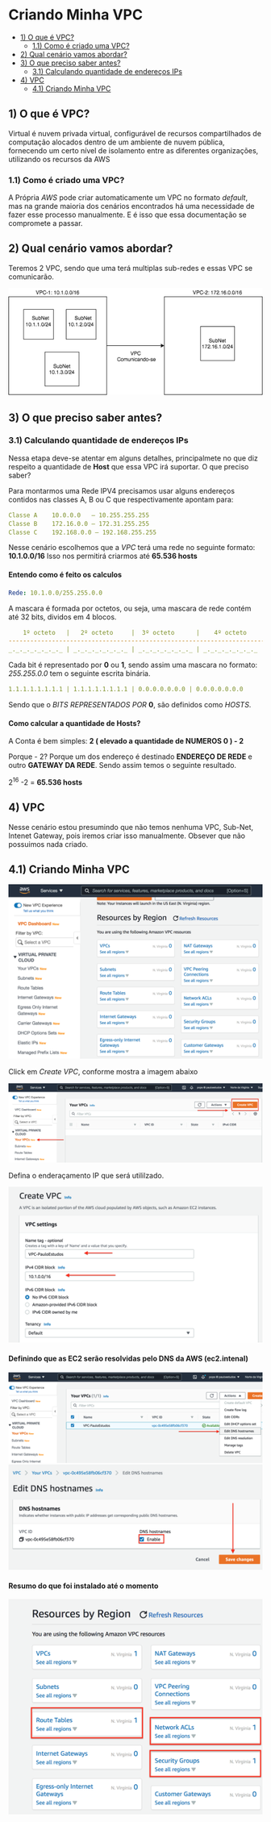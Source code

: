# Criando Minha VPC

- [1) O que é VPC?](#1-o-que-é-vpc)
  - [1.1) Como é criado uma VPC?](#11-como-é-criado-uma-vpc)
- [2) Qual cenário vamos abordar?](#2-qual-cenário-vamos-abordar)  
- [3) O que preciso saber antes?](#3-o-que-preciso-saber-antes)
  - [3.1) Calculando quantidade de endereços IPs](#31-calculando-quantidade-de-endereços-ips)
- [4) VPC](#4-vpc)
  - [4.1) Criando Minha VPC](#41-criando-minha-vpc)

## 1) O que é VPC?

Virtual é nuvem privada virtual, configurável de recursos compartilhados de computação alocados dentro de um ambiente de nuvem pública, fornecendo um certo nível de isolamento entre as diferentes organizações, utilizando os recursos da AWS

### 1.1) Como é criado uma VPC?

A Própria *AWS* pode criar automaticamente um VPC no formato *default*, mas na grande maioria dos cenários encontrados há uma necessidade de fazer esse processo manualmente. E é isso que essa documentação se compromete a passar.

## 2) Qual cenário vamos abordar?

Teremos 2 VPC, sendo que uma terá multiplas sub-redes e essas VPC se comunicarão.

![alt text](img/1-diagrama.png "Cenario")

## 3) O que preciso saber antes?

### 3.1) Calculando quantidade de endereços IPs

Nessa etapa deve-se atentar em alguns detalhes, principalmete no que diz respeito a quantidade de **Host** que essa VPC irá suportar. O que preciso saber?

Para montarmos uma Rede IPV4 precisamos usar alguns endereços contidos nas classes A, B ou C que respectivamente apontam para:

```yaml
Classe A    10.0.0.0   – 10.255.255.255
Classe B    172.16.0.0 – 172.31.255.255
Classe C    192.168.0.0 – 192.168.255.255
```
Nesse cenário escolhemos que a *VPC* terá uma rede no seguinte formato: **10.1.0.0/16**
Isso nos permitirá criarmos até **65.536 hosts**

#### Entendo como é feito os calculos

```yaml
Rede: 10.1.0.0/255.255.0.0
```

A mascara é formada por octetos, ou seja, uma mascara de rede contém até 32 bits, dividos em 4 blocos.

```yaml
    1º octeto   |   2º octeto     |  3º octeto      |    4º octeto
-----------------------------------------------------------------------
_._._._._._._._ | _._._._._._._._ | _._._._._._._._ | _._._._._._._._ 
``` 

Cada bit é representado por **0** ou **1**, sendo assim uma mascara no formato: *255.255.0.0* tem o seguinte escrita binária.

```yaml
1.1.1.1.1.1.1.1 | 1.1.1.1.1.1.1.1 | 0.0.0.0.0.0.0 | 0.0.0.0.0.0.0 
```

Sendo que o *BITS REPRESENTADOS POR* **0**, são definidos como *HOSTS*.

#### Como calcular a quantidade de Hosts?

A Conta é bem simples: **2 ( elevado a quantidade de NUMEROS 0 ) - 2**

Porque - 2? Porque um dos endereço é destinado **ENDEREÇO DE REDE** e outro **GATEWAY DA REDE**. Sendo assim temos o seguinte resultado.

2<sup>16</sup> -2 = **65.536 hosts**

## 4) VPC

Nesse cenário estou presumindo que não temos nenhuma VPC, Sub-Net, Intenet Gateway, pois iremos criar isso manualmente. Obsever que não possuimos nada criado.

## 4.1) Criando Minha VPC

![alt text](img/1-vpc.png)

Click em *Create VPC*, conforme mostra a imagem abaixo 

![alt text](img/2-vpc.png)

Defina o enderaçamento IP que será utililzado.

![alt text](img/3-vpc.png)

#### Definindo que as EC2 serão resolvidas pelo DNS da AWS (ec2.intenal)

![alt text](img/4-vpc.png)
![alt text](img/5-vpc.png)

#### Resumo do que foi instalado até o momento

![alt text](img/6-vpc.png)